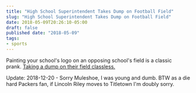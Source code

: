 ```yaml
---
title: "High School Superintendent Takes Dump on Football Field"
slug: "High School Superintendent Takes Dump on Football Field"
date: 2018-05-09T20:26:10-05:00
draft: false
published date: "2018-05-09"
tags:
- sports
---
```


Painting your school's logo on an opposing school's field is a classic prank. [Taking a dump on their field classless.][1]

Update: 2018-12-20 - Sorry Muleshoe, I was young and dumb. BTW as a die hard Packers fan, if Lincoln Riley moves to Titletown I'm doubly sorry.

[1]: https://deadspin.com/mystery-high-school-football-field-pooper-turns-out-to-1825745477
